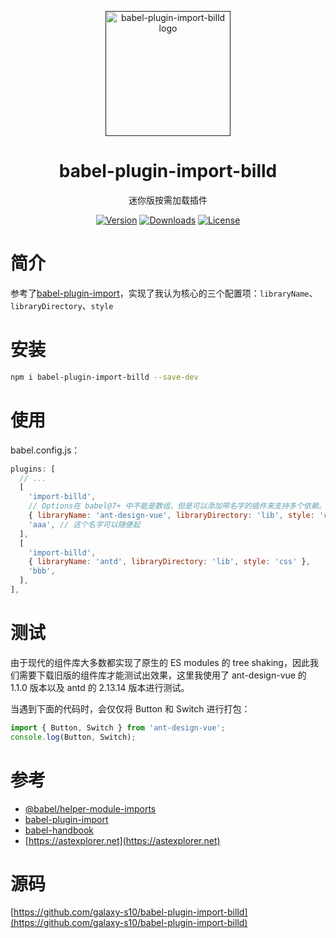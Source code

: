 <p align="center">
  <a href="">
    <img
      width="200"
      src="https://resource.hsslive.cn/image/1613141138717Billd.webp"
      alt="babel-plugin-import-billd logo"
    />
  </a>
</p>

<h1 align="center">
  babel-plugin-import-billd
</h1>

<p align="center">
迷你版按需加载插件
</p>

<div align="center">
<a href="https://www.npmjs.com/package/babel-plugin-import-billd"><img src="https://img.shields.io/npm/v/babel-plugin-import-billd.svg" alt="Version"></a>
<a href="https://www.npmjs.com/package/babel-plugin-import-billd"><img src="https://img.shields.io/npm/dw/babel-plugin-import-billd.svg" alt="Downloads"></a>
<a href="https://www.npmjs.com/package/babel-plugin-import-billd"><img src="https://img.shields.io/npm/l/babel-plugin-import-billd.svg" alt="License"></a>
</div>

# 简介

参考了[babel-plugin-import](https://github.com/umijs/babel-plugin-import)，实现了我认为核心的三个配置项：`libraryName`、`libraryDirectory`、`style`

# 安装

```sh
npm i babel-plugin-import-billd --save-dev
```

# 使用

babel.config.js：

```js
plugins: [
  // ...
  [
    'import-billd',
    // Options在 babel@7+ 中不能是数组，但是可以添加带名字的插件来支持多个依赖。
    { libraryName: 'ant-design-vue', libraryDirectory: 'lib', style: 'css' },
    'aaa', // 这个名字可以随便起
  ],
  [
    'import-billd',
    { libraryName: 'antd', libraryDirectory: 'lib', style: 'css' },
    'bbb',
  ],
],
```

# 测试

由于现代的组件库大多数都实现了原生的 ES modules 的 tree shaking，因此我们需要下载旧版的组件库才能测试出效果，这里我使用了 ant-design-vue 的 1.1.0 版本以及 antd 的 2.13.14 版本进行测试。

当遇到下面的代码时，会仅仅将 Button 和 Switch 进行打包：

```js
import { Button, Switch } from 'ant-design-vue';
console.log(Button, Switch);
```

# 参考

- [@babel/helper-module-imports](https://babel.dev/docs/en/babel-helper-module-imports)
- [babel-plugin-import](https://github.com/umijs/babel-plugin-import)
- [babel-handbook](https://github.com/jamiebuilds/babel-handbook/blob/master/translations/zh-Hans/plugin-handbook.md)
- [https://astexplorer.net](https://astexplorer.net)

# 源码

[https://github.com/galaxy-s10/babel-plugin-import-billd](https://github.com/galaxy-s10/babel-plugin-import-billd)
